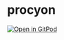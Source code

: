 # procyon

[![Open in GitPod](https://gitpod.io/button/open-in-gitpod.svg)](https://gitpod.io/#https://github.com/bots-garden/procyon)
